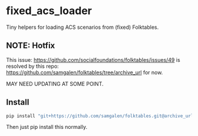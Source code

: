 # fixed_acs_loader

Tiny helpers for loading ACS scenarios from (fixed) Folktables.

## NOTE: Hotfix
This issue: https://github.com/socialfoundations/folktables/issues/49 is resolved by this repo: https://github.com/samgalen/folktables/tree/archive_url for now.

MAY NEED UPDATING AT SOME POINT.


## Install

```bash
pip install "git+https://github.com/samgalen/folktables.git@archive_url"
```

Then just pip install this normally.
